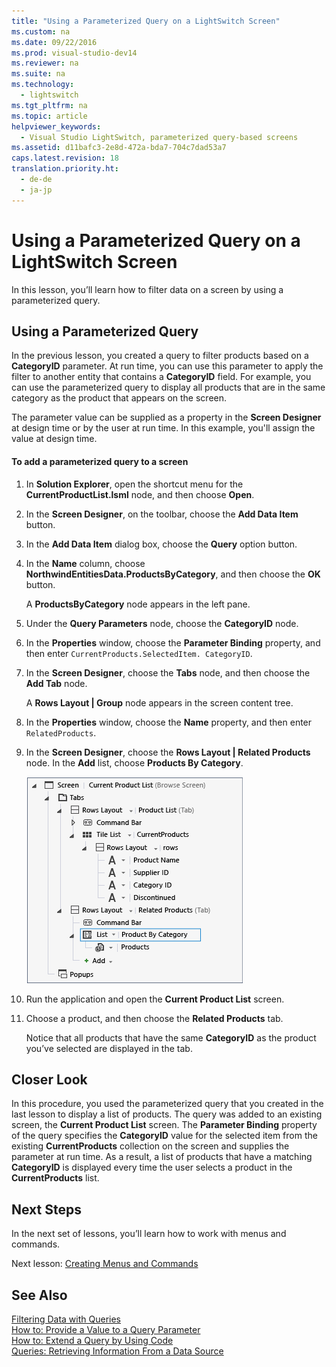 ```yaml
---
title: "Using a Parameterized Query on a LightSwitch Screen"
ms.custom: na
ms.date: 09/22/2016
ms.prod: visual-studio-dev14
ms.reviewer: na
ms.suite: na
ms.technology: 
  - lightswitch
ms.tgt_pltfrm: na
ms.topic: article
helpviewer_keywords: 
  - Visual Studio LightSwitch, parameterized query-based screens
ms.assetid: d11bafc3-2e8d-472a-bda7-704c7dad53a7
caps.latest.revision: 18
translation.priority.ht: 
  - de-de
  - ja-jp
---
```

# Using a Parameterized Query on a LightSwitch Screen
In this lesson, you’ll learn how to filter data on a screen by using a parameterized query.  
  
## Using a Parameterized Query  
 In the previous lesson, you created a query to filter products based on a **CategoryID** parameter. At run time, you can use this parameter to apply the filter to another entity that contains a **CategoryID** field. For example, you can use the parameterized query to display all products that are in the same category as the product that appears on the screen.  
  
 The parameter value can be supplied as a property in the **Screen Designer** at design time or by the user at run time. In this example, you'll assign the value at design time.  
  
#### To add a parameterized query to a screen  
  
1.  In **Solution Explorer**, open the shortcut menu for the **CurrentProductList.lsml** node, and then choose **Open**.  
  
2.  In the **Screen Designer**, on the toolbar, choose the **Add Data Item** button.  
  
3.  In the **Add Data Item** dialog box, choose the **Query** option button.  
  
4.  In the **Name** column, choose **NorthwindEntitiesData.ProductsByCategory**, and then choose the **OK** button.  
  
     A **ProductsByCategory** node appears in the left pane.  
  
5.  Under the **Query Parameters** node, choose the **CategoryID** node.  
  
6.  In the **Properties** window, choose the **Parameter Binding** property, and then enter `CurrentProducts.SelectedItem. CategoryID`.  
  
7.  In the **Screen Designer**, choose the **Tabs** node, and then choose the **Add Tab** node.  
  
     A **Rows Layout &#124; Group** node appears in the screen content tree.  
  
8.  In the **Properties** window, choose the **Name** property, and then enter `RelatedProducts`.  
  
9. In the **Screen Designer**, choose the **Rows Layout &#124; Related Products** node. In the **Add** list, choose **Products By Category**.  
  
     ![The modified Current Product List screen](../vs140/media/ls_tour30.PNG "LS_Tour30")  
  
10. Run the application and open the **Current Product List** screen.  
  
11. Choose a product, and then choose the **Related Products** tab.  
  
     Notice that all products that have the same **CategoryID** as the product you’ve selected are displayed in the tab.  
  
## Closer Look  
 In this procedure, you used the parameterized query that you created in the last lesson to display a list of products. The query was added to an existing screen, the **Current Product List** screen. The **Parameter Binding** property of the query specifies the **CategoryID** value for the selected item from the existing **CurrentProducts** collection on the screen and supplies the parameter at run time. As a result, a list of products that have a matching **CategoryID** is displayed every time the user selects a product in the **CurrentProducts** list.  
  
## Next Steps  
 In the next set of lessons, you’ll learn how to work with menus and commands.  
  
 Next lesson: [Creating Menus and Commands](../vs140/creating-commands-and-working-with-menus-in-lightswitch.md)  
  
## See Also  
 [Filtering Data with Queries](../vs140/filtering-data-with-queries-in-lightswitch.md)   
 [How to: Provide a Value to a Query Parameter](../vs140/how-to--provide-a-value-to-a-query-parameter.md)   
 [How to: Extend a Query by Using Code](../vs140/how-to--extend-a-query-by-using-code.md)   
 [Queries: Retrieving Information From a Data Source](../vs140/queries--retrieving-information-from-a-data-source.md)